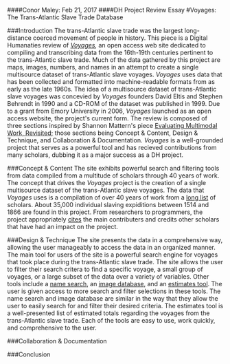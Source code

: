 ####Conor Maley: Feb 21, 2017
####DH Project Review Essay
#Voyages: The Trans-Atlantic Slave Trade Database

###Introduction
The trans-Atlantic slave trade was the largest long-distance coerced movement of people in history. This piece is a Digital Humanaties review of *[Voyages](http://www.slavevoyages.org/),* an open access web site dedicated to compiling and transcribing data from the 16th-19th centuries pertinent to the trans-Atlantic slave trade. Much of the data gathered by this project are maps, images, numbers, and names in an attempt to create a single multisource dataset of trans-Atlantic slave voyages. *Voyages* uses data that has been collected and formatted into machine-readable formats from as early as the late 1960s. The idea of a multisource dataset of trans-Atlantic slave voyages was concevied by *Voyages* founders David Eltis and Stephen Behrendt in 1990 and a CD-ROM of the dataset was published in 1999. Due to a grant from Emory University in 2006, *Voyages* launched as an open access website, the project's current form. The review is composed of three sections inspired by Shannon Mattern's piece [Evaluating Multimodal Work, Revisited;](http://journalofdigitalhumanities.org/1-4/evaluating-multimodal-work-revisited-by-shannon-mattern/) those sections being Concept & Content, Design & Technique, and Collaboration & Documentation. *Voyages* is a well-grounded project that serves as a powerful tool and has recieved contributions from many scholars, dubbing it as a major success as a DH project.

###Concept & Content
The site exhibits powerful search and filtering tools from data compiled from a multitude of scholars through 40 years of work. The concept that drives the *Voyages* project is the creation of a single multisource dataset of the trans-Atlantic slave voyages. The data that *Voyages* uses is a compilation of over 40 years of work from a [long list](http://www.slavevoyages.org/about/data) of scholars. About 35,000 individual slaving expiditions between 1514 and 1866 are found in this project. From researchers to programmers, the project appropriately [cites](http://www.slavevoyages.org/about/history) the main contributers and credits other scholars that have had an impact on the project.

###Design & Technique
The site presents the data in a comprehensive way, allowing the user manageably to access the data in an organized manner. The main tool for users of the site is a powerful search engine for voyages that took place during the trans-Atlantic slave trade. The site allows the user to filter their search critera to find a specific voyage, a small group of voyages, or a large subset of the data over a variety of variables. Other tools include a [name search](http://www.slavevoyages.org/resources/names-database), an [image database](http://www.slavevoyages.org/resources/images/), and an [estimates tool](http://www.slavevoyages.org/assessment/estimates). The user is given access to more search and filter selections in these tools. The name search and image database are similar in the way that they allow the user to easily search for and filter their desired criteria. The estimates tool is a well-presented list of estimated totals regarding the voyages from the trans-Atlantic slave trade. Each of the tools are easy to use, work quickly, and comprehensive to the user. 

###Collaboration & Documentation

###Conclusion
